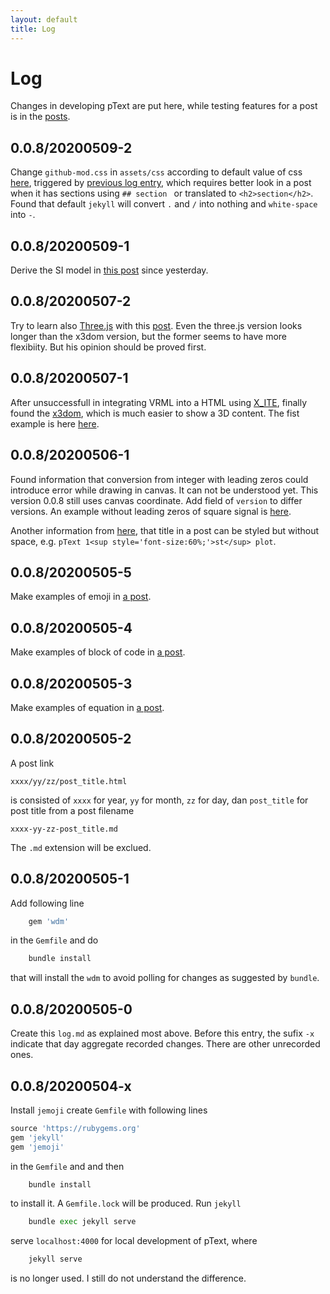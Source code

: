 ```yaml
---
layout: default
title: Log
---
```

# Log
Changes in developing pText are put here, while testing features for a post is in the [posts](blog).

## 0.0.8/20200509-2
Change ``github-mod.css`` in ``assets/css`` according to default value of css [here](https://stackoverflow.com/a/22510220/9475509), triggered by [previous log entry](#00820200509-1), which requires better look in a post when it has sections using ``## section `` or translated to ``<h2>section</h2>``. Found that default ``jekyll`` will convert ``.`` and ``/`` into nothing and ``white-space`` into ``-``.

## 0.0.8/20200509-1
Derive the SI model in [this post](2020/05/08/si-model.html) since yesterday.

## 0.0.8/20200507-2
Try to learn also [Three.js](https://threejs.org/) with this [post](2020/05/07/threejs.html). Even the three.js version looks longer than the x3dom version, but the former seems to have more flexibiity. But his opinion should be proved first.

## 0.0.8/20200507-1
After unsuccessfull in integrating VRML into a HTML using [X_ITE](http://create3000.de/x_ite/getting-started/#embedding-x-ite-within-a-web-page), finally found the [x3dom](https://www.x3dom.org/), which is much easier to show a 3D content. The fist example is here [here](2020/05/07/learn-x3dom.html).

## 0.0.8/20200506-1
Found information that conversion from integer with leading zeros could introduce error while drawing in canvas. It can not be understood yet. This version 0.0.8 still uses canvas coordinate. Add field of ``version`` to differ versions. An example without leading zeros of square signal is [here](2020/05/06/ptext-first-plot.html).

Another information from [here](2020/05/06/ptext-first-plot.html), that title in a post can be styled but without space, e.g. ``pText 1<sup style='font-size:60%;'>st</sup> plot``.

## 0.0.8/20200505-5
Make examples of emoji in [a post](2020/05/05/emoji.html).

## 0.0.8/20200505-4
Make examples of block of code in [a post](2020/05/05/fenced-code-blocks.html).

## 0.0.8/20200505-3
Make examples of equation in [a post](2020/05/05/equation.html).

## 0.0.8/20200505-2
A post link
```
xxxx/yy/zz/post_title.html
```
is consisted of ``xxxx`` for year, ``yy`` for month, ``zz`` for day, dan ``post_title`` for post title from a post filename
```
xxxx-yy-zz-post_title.md
```
The ``.md`` extension will be exclued.

## 0.0.8/20200505-1
Add following line
```python
	gem 'wdm'
```
in the ``Gemfile`` and do
```python
	bundle install
```
that will install the ``wdm`` to avoid polling for changes  as suggested by ``bundle``.

## 0.0.8/20200505-0
Create this ``log.md`` as explained most above. Before this entry, the sufix ``-x`` indicate that day aggregate recorded changes. There are other unrecorded ones.

## 0.0.8/20200504-x
Install ``jemoji`` create ``Gemfile`` with following lines
```python
source 'https://rubygems.org'
gem 'jekyll'
gem 'jemoji'
```
in the ``Gemfile`` and and then
```python
	bundle install
```
to install it. A ``Gemfile.lock`` will be produced. Run ``jekyll``
```python
	bundle exec jekyll serve
```
serve ``localhost:4000`` for local development of pText, where
```python
	jekyll serve
```
is no longer used. I still do not understand the difference.